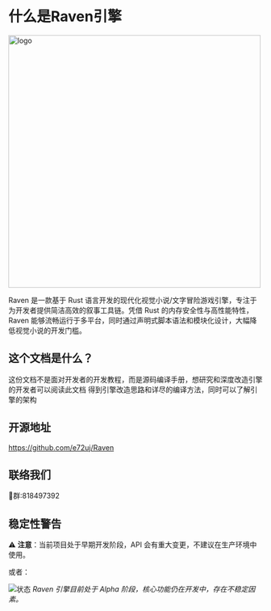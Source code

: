 # 什么是Raven引擎
<img src="https://imgs.freeimg.cn/s/68309e7895514.png" width="500" alt="logo">

Raven 是一款基于 Rust 语言开发的现代化视觉小说/文字冒险游戏引擎，专注于为开发者提供简洁高效的叙事工具链。凭借 Rust 的内存安全性与高性能特性，Raven 能够流畅运行于多平台，同时通过声明式脚本语法和模块化设计，大幅降低视觉小说的开发门槛。

## 这个文档是什么？
这份文档不是面对开发者的开发教程，而是源码编译手册，想研究和深度改造引擎的开发者可以阅读此文档
得到引擎改造思路和详尽的编译方法，同时可以了解引擎的架构
## 开源地址

<a href="https://github.com/e72uj/Raven" target="_blank" class="github-icon">
    <i class="fab fa-github"></i> https://github.com/e72uj/Raven
</a>

## 联络我们
🐧群:818497392
## 稳定性警告

⚠️ **注意**：当前项目处于早期开发阶段，API 会有重大变更，不建议在生产环境中使用。

或者：

![状态](https://img.shields.io/badge/状态-Alpha-red) 
*Raven 引擎目前处于 Alpha 阶段，核心功能仍在开发中，存在不稳定因素。*